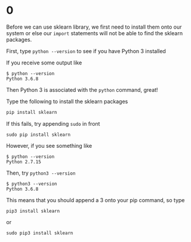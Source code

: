 # 0

Before we can use sklearn library, we first need to install them onto our system or else our `import` statements will not be able to find the sklearn packages.

First, type `python --version` to see if you have Python 3 installed

If you receive some output like

```text
$ python --version
Python 3.6.8
```

Then Python 3 is associated with the `python` command, great!

Type the following to install the sklearn packages

```python
pip install sklearn
```

If this fails, try appending `sudo` in front

```text
sudo pip install sklearn
```

However, if you see something like

```text
$ python --version
Python 2.7.15
```

Then, try `python3 --version`

```text
$ python3 --version
Python 3.6.8
```

This means that you should append a 3 onto your pip command, so type

```text
pip3 install sklearn
```

or

```text
sudo pip3 install sklearn
```

